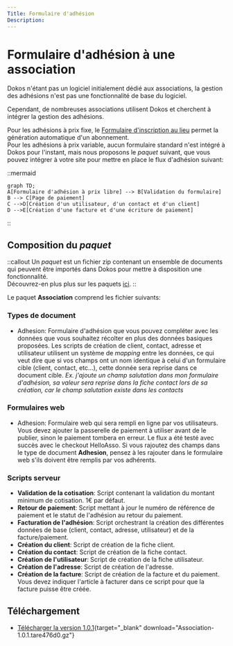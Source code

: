 ```yaml
---
Title: Formulaire d'adhésion
Description: 
---
```


# Formulaire d'adhésion à une association

Dokos n'étant pas un logiciel initialement dédié aux associations, la gestion des adhésions n'est pas une fonctionnalité de base du logiciel.  

Cependant, de nombreuses associations utilisent Dokos et cherchent à intégrer la gestion des adhésions.  

Pour les adhésions à prix fixe, le [Formulaire d'inscription au lieu](/dokos/lieu/portails/formulaire-inscription-lieu) permet la génération automatique d'un abonnement.  
Pour les adhésions à prix variable, aucun formulaire standard n'est intégré à Dokos pour l'instant, mais nous proposons le *paquet* suivant, que vous pouvez intégrer à votre site pour mettre en place le flux d'adhésion suivant:

::mermaid
```
graph TD;
A[Formulaire d'adhésion à prix libre] --> B[Validation du formulaire]
B --> C[Page de paiement]
C -->D[Création d'un utilisateur, d'un contact et d'un client]
D -->E[Création d'une facture et d'une écriture de paiement]
```
::

## Composition du *paquet*

::callout
Un *paquet* est un fichier zip contenant un ensemble de documents qui peuvent être importés dans Dokos pour mettre à disposition une fonctionnalité.  
Découvrez-en plus plus sur les paquets [ici](/dodock/fonctionnalites/personnalisations/paquets).
::

Le paquet **Association** comprend les fichier suivants:

### Types de document

- Adhesion: Formulaire d'adhésion que vous pouvez compléter avec les données que vous souhaitez récolter en plus des données basiques proposées.
  Les scripts de création de client, contact, adresse et utilisateur utilisent un système de *mapping* entre les données, ce qui veut dire que si vos champs ont un nom identique à celui d'un formulaire cible (client, contact, etc...), cette donnée sera reprise dans ce document cible.
  *Ex. j'ajoute un champ salutation dans mon formulaire d'adhésion, sa valeur sera reprise dans la fiche contact lors de sa création, car le champ salutation existe dans les contacts*

### Formulaires web

- Adhesion: Formulaire web qui sera rempli en ligne par vos utilisateurs.
  Vous devez ajouter la passerelle de paiement à utiliser avant de le publier, sinon le paiement tombera en erreur. Le flux a été testé avec succès avec le checkout HelloAsso.
  Si vous rajoutez des champs dans le type de document **Adhesion**, pensez à les rajouter dans le formulaire web s'ils doivent être remplis par vos adhérents.


### Scripts serveur

- **Validation de la cotisation**: Script contenant la validation du montant minimum de cotisation. 1€ par défaut.
- **Retour de paiement**: Script mettant à jour le numéro de référence de paiement et le statut de l'adhésion au retour du paiement.
- **Facturation de l'adhésion**: Script orchestrant la création des différentes données de base (client, contact, adresse, utilisateur) et de la facture/paiement.
- **Création du client**: Script de création de la fiche client.
- **Création du contact**: Script de création de la fiche contact.
- **Création de l'utilisateur**: Script de création de la fiche utilisateur.
- **Création de l'adresse**: Script de création de l'adresse.
- **Création de la facture**: Script de création de la facture et du paiement.  
  Vous devez indiquer l'article à facturer dans ce script pour que la facture puisse être créée.


## Téléchargement

- [Télécharger la version 1.0.1](/packages/Association-1.0.1.tare476d0.gz){target="_blank" download="Association-1.0.1.tare476d0.gz"}